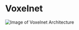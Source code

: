 # Voxelnet
![Image of Voxelnet Architecture](https://github.com/steph1793/Voxelnet/blob/master/images/pre.png)
